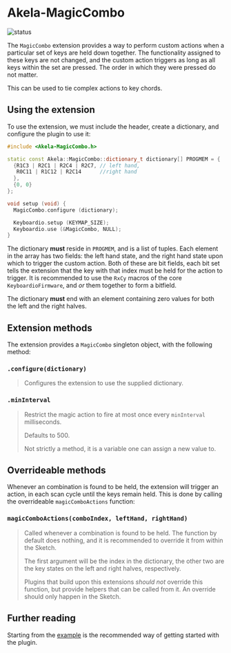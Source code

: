 # Akela-MagicCombo

![status][st:stable]

 [st:stable]: https://img.shields.io/badge/stable-✔-black.png?style=flat&colorA=44cc11&colorB=494e52
 [st:broken]: https://img.shields.io/badge/broken-X-black.png?style=flat&colorA=e05d44&colorB=494e52
 [st:experimental]: https://img.shields.io/badge/experimental----black.png?style=flat&colorA=dfb317&colorB=494e52

The `MagicCombo` extension provides a way to perform custom actions when a
particular set of keys are held down together. The functionality assigned to
these keys are not changed, and the custom action triggers as long as all keys
within the set are pressed. The order in which they were pressed do not matter.

This can be used to tie complex actions to key chords.

## Using the extension

To use the extension, we must include the header, create a dictionary, and
configure the plugin to use it:

```c++
#include <Akela-MagicCombo.h>

static const Akela::MagicCombo::dictionary_t dictionary[] PROGMEM = {
  {R1C3 | R2C1 | R2C4 | R2C7, // left hand,
   R0C11 | R1C12 | R2C14      //right hand
  },
  {0, 0}
};

void setup (void) {
  MagicCombo.configure (dictionary);

  Keyboardio.setup (KEYMAP_SIZE);
  Keyboardio.use (&MagicCombo, NULL);
}
```

The dictionary **must** reside in `PROGMEM`, and is a list of tuples. Each
element in the array has two fields: the left hand state, and the right hand
state upon which to trigger the custom action. Both of these are bit fields,
each bit set tells the extension that the key with that index must be held for
the action to trigger. It is recommended to use the `RxCy` macros of the core
`KeyboardioFirmware`, and *or* them together to form a bitfield.

The dictionary **must** end with an element containing zero values for both the
left and the right halves.

## Extension methods

The extension provides a `MagicCombo` singleton object, with the following method:

### `.configure(dictionary)`

> Configures the extension to use the supplied dictionary.

### `.minInterval`

> Restrict the magic action to fire at most once every `minInterval`
> milliseconds.
>
> Defaults to 500.
>
> Not strictly a method, it is a variable one can assign a new value to.

## Overrideable methods

Whenever an combination is found to be held, the extension will trigger an
action, in each scan cycle until the keys remain held. This is done by calling
the overrideable `magicComboActions` function:

### `magicComboActions(comboIndex, leftHand, rightHand)`

> Called whenever a combination is found to be held. The function by default
> does nothing, and it is recommended to override it from within the Sketch.
>
> The first argument will be the index in the dictionary, the other two are the
> key states on the left and right halves, respectively.
>
> Plugins that build upon this extensions *should not* override this function,
> but provide helpers that can be called from it. An override should only happen
> in the Sketch.

## Further reading

Starting from the [example][plugin:example] is the recommended way of getting
started with the plugin.

 [plugin:example]: https://github.com/keyboardio/Akela-MagicCombo/blob/master/examples/MagicCombo/MagicCombo.ino
